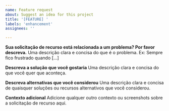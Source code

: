 ```yaml
---
name: Feature request
about: Suggest an idea for this project
title: '[FEATURE] '
labels: 'enhancement'
assignees: ''

---
```


**Sua solicitação de recurso está relacionada a um problema? Por favor descreva.**
Uma descrição clara e concisa do que é o problema. Ex: Sempre fico frustrado quando [...]

**Descreva a solução que você gostaria**
Uma descrição clara e concisa do que você quer que aconteça.

**Descreva alternativas que você considerou**
Uma descrição clara e concisa de quaisquer soluções ou recursos alternativos que você considerou.

**Contexto adicional**
Adicione qualquer outro contexto ou screenshots sobre a solicitação de recurso aqui. 